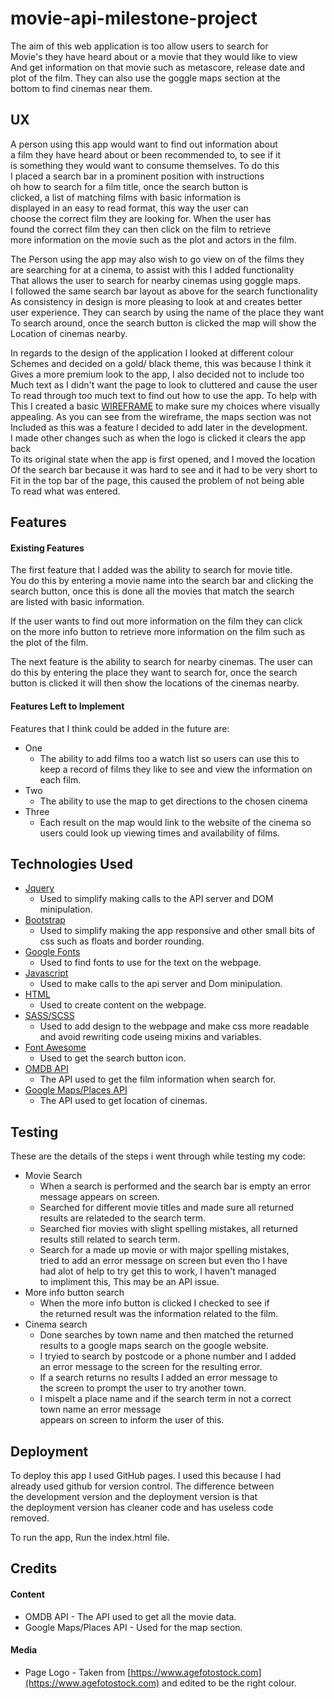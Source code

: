 # movie-api-milestone-project

The aim of this web application is too allow users to search for  
Movie's they have heard about or a movie that they would like to view  
And get information on that movie such as metascore, release date and   
plot of the film. They can also use the goggle maps section at the   
bottom to find cinemas near them. 

## UX

A person using this app would want to find out information about    
a film they have heard about or been recommended to, to see if it     
is something they would want to consume themselves. To do this    
I placed a search bar in a prominent position with instructions    
oh how to search for a film title, once the search button is     
clicked, a list of matching films with basic information is    
displayed in an easy to read format, this way the user can     
choose the correct film they are looking for. When the user has    
found the correct film they can then click on the film to retrieve    
more information on the movie such as the plot and actors in the film.   

The Person using the app may also wish to go view on of the films they    
are searching for at a cinema, to assist with this I added functionality   
That allows the user to search for nearby cinemas using goggle maps.  
I followed the same search bar layout as above for the search functionality  
As consistency in design is more pleasing to look at and creates better   
user experience. They can search by using the name of the place they want  
To search around, once the search button is clicked the map will show the  
Location of cinemas nearby.  

In regards to the design of the application I looked at different colour  
Schemes and decided on a gold/ black theme, this was because I think it  
Gives a more premium look to the app, I also decided not to include too  
Much text as I didn't want the page to look to cluttered and cause the user  
To read through too much text to find out how to use the app. To help with  
This I created a basic [WIREFRAME](https://github.com/cball1990/movie-api-milestone-project/blob/master/wireframe.jpg)
to make sure my choices where visually   
appealing. As you can see from the wireframe, the maps section was not  
Included as this was a feature I decided to add later in the development.  
I made other changes such as when the logo is clicked it clears the app back  
To its original state when the app is first opened, and I moved the location  
Of the search bar because it was hard to see and it had to be very short to  
Fit in the top bar of the page, this caused the problem of not being able  
To read what was entered.  

## Features  

#### Existing Features  

The first feature that I added was the ability to search for movie title.  
You do this by entering a movie name into the search bar and clicking the  
search button, once this is done all the movies that match the search  
are listed with basic information.  

If the user wants to find out more information on the film they can click  
on the more info button to retrieve more information on the film such as  
the plot of the film.  

The next feature is the ability to search for nearby cinemas. The user can  
do this by entering the place they want to search for, once the search   
button is clicked it will then show the locations of the cinemas nearby.  

#### Features Left to Implement  

Features that I think could be added in the future are:  
+ One  
    - The ability to add films too a watch list so users can use this to  
    keep a record of films they like to see and view the information on   
    each film.  
+ Two  
    - The ability to use the map to get directions to the chosen cinema  
+ Three  
    - Each result on the map would link to the website of the cinema so  
    users could look up viewing times and availability of films.

## Technologies Used  

+ [Jquery](https://jquery.com/)
    - Used to simplify making calls to the API server and DOM minipulation.  
+ [Bootstrap](https://getbootstrap.com/)
    - Used to simplify making the app responsive and other small bits of css
    such as floats and border rounding.  
+ [Google Fonts](https://fonts.google.com/)
    - Used to find fonts to use for the text on the webpage.  
+ [Javascript](https://www.javascript.com/)
    - Used to make calls to the api server and Dom minipulation.  
+ [HTML](https://html.com/)
    - Used to create content on the webpage.
+ [SASS/SCSS](https://sass-lang.com/)
    - Used to add design to the webpage and make css more readable
    and avoid rewriting code useing mixins and variables.
+ [Font Awesome](https://fontawesome.com/)
    - Used to get the search button icon.  
+ [OMDB API](www.omdbapi.com/)
    - The API used to get the film information when search for.  
+ [Google Maps/Places API](https://developers.google.com/maps/documentation/)
    - The API used to get location of cinemas.  

## Testing  

These are the details of the steps i went through while testing my code:  

+ Movie Search
    - When a search is performed and the search bar is empty an error  
    message appears on screen.    
    - Searched for different movie titles and made sure all returned  
    results are relateded to the search term.  
    - Searched fior movies with slight spelling mistakes, all returned  
    results still related to search term.  
    - Search for a made up movie or with major spelling mistakes,  
    tried to add an error message on screen but even tho I have  
    had alot of help to try get this to work, I haven't managed  
    to impliment this, This may be an API issue.
+ More info button search  
    - When the more info button is clicked I checked to see if  
    the returned result was the information related to the film.  
+ Cinema search  
    - Done searches by town name and then matched the returned  
    results to a google maps search on the google website.
    - I tryied to search by postcode or a phone number and I added  
    an error message to the screen for the resulting error.
    - If a search returns no results I added an error message to  
    the screen to prompt the user to try another town.  
    - I mispelt a place name and if the search term in not a correct  
    town name an error message  
    appears on screen to inform the user of this.  

## Deployment  

To deploy this app I used GitHub pages. I used this because I had  
already used github for version control. The difference between  
the development version and the deployment version is that  
the deployment version has cleaner code and has useless code  
removed. 

To run the app, Run the index.html file.  

## Credits 

#### Content  

+ OMDB API - The API used to get all the movie data.  
+ Google Maps/Places API - Used for the map section.  

#### Media  

+ Page Logo - Taken from [https://www.agefotostock.com](https://www.agefotostock.com) and edited to be the right colour.  

 

